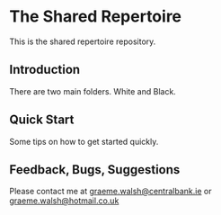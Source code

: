 The Shared Repertoire
==========

This is the shared repertoire repository.

Introduction
-----------

There are two main folders. White and Black.

Quick Start
-----------

Some tips on how to get started quickly.

Feedback, Bugs, Suggestions
-----------

Please contact me at <graeme.walsh@centralbank.ie> or <graeme.walsh@hotmail.co.uk>